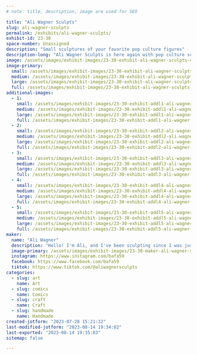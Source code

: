 ```yaml
---
# note: title, description, image are used for SEO

title: "Ali Wagner Sculpts"
slug: ali-wagner-sculpts
permalink: /exhibits/ali-wagner-sculpts/
exhibit-id: 23-30
space-number: Unassigned
description: "Small sculptures of your favorite pop culture figures"
description-long: "Ali Wagner Sculpts is here again with pop culture sculptures of your favorite characters! Every piece is handmade, from the sculpting to the mold making to the painting, and they're the best gifts for yourself and all your friends. "
image: /assets/images/exhibit-images/23-30-exhibit-ali-wagner-sculpts-46514464-2187085821532811-1753442418889326592-o-large.jpg
image-primary: 
  small: /assets/images/exhibit-images/23-30-exhibit-ali-wagner-sculpts-46514464-2187085821532811-1753442418889326592-o-small.jpg
  medium: /assets/images/exhibit-images/23-30-exhibit-ali-wagner-sculpts-46514464-2187085821532811-1753442418889326592-o-medium.jpg
  large: /assets/images/exhibit-images/23-30-exhibit-ali-wagner-sculpts-46514464-2187085821532811-1753442418889326592-o-large.jpg
  full: /assets/images/exhibit-images/23-30-exhibit-ali-wagner-sculpts-46514464-2187085821532811-1753442418889326592-o-full.jpg
additional-images: 
  - 1:
    small: /assets/images/exhibit-images/23-30-exhibit-addl1-ali-wagner-sculpts-123406099-2722000444708010-5665664646729402847-n-small.jpg
    medium: /assets/images/exhibit-images/23-30-exhibit-addl1-ali-wagner-sculpts-123406099-2722000444708010-5665664646729402847-n-medium.jpg
    large: /assets/images/exhibit-images/23-30-exhibit-addl1-ali-wagner-sculpts-123406099-2722000444708010-5665664646729402847-n-large.jpg
    full: /assets/images/exhibit-images/23-30-exhibit-addl1-ali-wagner-sculpts-123406099-2722000444708010-5665664646729402847-n-full.jpg
  - 2:
    small: /assets/images/exhibit-images/23-30-exhibit-addl2-ali-wagner-sculpts-bj-small.png
    medium: /assets/images/exhibit-images/23-30-exhibit-addl2-ali-wagner-sculpts-bj-medium.png
    large: /assets/images/exhibit-images/23-30-exhibit-addl2-ali-wagner-sculpts-bj-large.png
    full: /assets/images/exhibit-images/23-30-exhibit-addl2-ali-wagner-sculpts-bj-full.png
  - 3:
    small: /assets/images/exhibit-images/23-30-exhibit-addl3-ali-wagner-sculpts-douglas-copy-1175x1152-small.png
    medium: /assets/images/exhibit-images/23-30-exhibit-addl3-ali-wagner-sculpts-douglas-copy-1175x1152-medium.png
    large: /assets/images/exhibit-images/23-30-exhibit-addl3-ali-wagner-sculpts-douglas-copy-1175x1152-large.png
    full: /assets/images/exhibit-images/23-30-exhibit-addl3-ali-wagner-sculpts-douglas-copy-1175x1152-full.png
  - 4:
    small: /assets/images/exhibit-images/23-30-exhibit-addl4-ali-wagner-sculpts-laugh-copy-930x1169-small.png
    medium: /assets/images/exhibit-images/23-30-exhibit-addl4-ali-wagner-sculpts-laugh-copy-930x1169-medium.png
    large: /assets/images/exhibit-images/23-30-exhibit-addl4-ali-wagner-sculpts-laugh-copy-930x1169-large.png
    full: /assets/images/exhibit-images/23-30-exhibit-addl4-ali-wagner-sculpts-laugh-copy-930x1169-full.png
  - 5:
    small: /assets/images/exhibit-images/23-30-exhibit-addl5-ali-wagner-sculpts-leota-copy-1191x1179-small.png
    medium: /assets/images/exhibit-images/23-30-exhibit-addl5-ali-wagner-sculpts-leota-copy-1191x1179-medium.png
    large: /assets/images/exhibit-images/23-30-exhibit-addl5-ali-wagner-sculpts-leota-copy-1191x1179-large.png
    full: /assets/images/exhibit-images/23-30-exhibit-addl5-ali-wagner-sculpts-leota-copy-1191x1179-full.png
maker: 
  name: "Ali Wagner"
  description: "Hello! I'm Ali, and I've been sculpting since I was just a kid. A few years ago I sculpted a base figure that I could customize to make into any number of characters that I like, and now we're here, with a wall full of sculptures that I've made, from sculpting to mold making to painting. I love putting my unique art out into the world! "
  image-primary: /assets/images/exhibit-images/23-30-maker-ali-wagner-sculpts-img-4199-medium.jpg
  instagram: https://www.instagram.com/bafa59
  facebook: https://www.facebook.com/bafa59
  tiktok: https://www.tiktok.com/@aliwagnersculpts
categories: 
  - slug: art
    name: Art
  - slug: comics
    name: Comics
  - slug: craft
    name: Craft
  - slug: handmade
    name: Handmade
created-jotform: "2023-07-28 15:21:32"
last-modified-jotform: "2023-08-14 19:34:02"
last-exported: "2023-08-14 19:35:03"
sitemap: false

---
```

